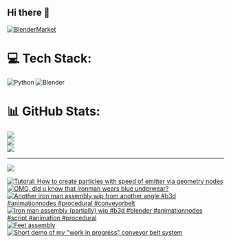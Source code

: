## Hi there 👋

<!--
**luckychris/luckychris** is a ✨ _special_ ✨ repository because its `README.md` (this file) appears on your GitHub profile.

Here are some ideas to get you started:

- 🔭 I’m currently working on ...
- 🌱 I’m currently learning ...
- 👯 I’m looking to collaborate on ...
- 🤔 I’m looking for help with ...
- 💬 Ask me about ...
- 📫 How to reach me: https://www.instagram.com/blender.fun/
- 😄 Pronouns: ...
- ⚡ Fun fact: ...
-->


[![BlenderMarket](https://assets.superhivemarket.com/site_assets/blendermarketlogo.png)](https://blendermarket.com/creators/blenderfun)

# 💻 Tech Stack:
![Python](https://img.shields.io/badge/python-3670A0?style=for-the-badge&logo=python&logoColor=ffdd54) ![Blender](https://img.shields.io/badge/blender-%23F5792A.svg?style=for-the-badge&logo=blender&logoColor=white)
# 📊 GitHub Stats:
![](https://github-readme-stats.vercel.app/api?username=luckychris&theme=great-gatsby&hide_border=false&include_all_commits=false&count_private=false)<br/>
![](https://github-readme-streak-stats.herokuapp.com/?user=luckychris&theme=great-gatsby&hide_border=false)<br/>
![](https://github-readme-stats.vercel.app/api/top-langs/?username=luckychris&theme=great-gatsby&hide_border=false&include_all_commits=false&count_private=false&layout=compact)

---
[![](https://visitcount.itsvg.in/api?id=luckychris&icon=0&color=0)](https://visitcount.itsvg.in)

<!-- Proudly created with GPRM ( https://gprm.itsvg.in ) -->

<!-- BEGIN YOUTUBE-CARDS -->
[![Tutoral: How to create particles with speed of emitter via geometry nodes](https://ytcards.demolab.com/?id=tyEsuSGV7lI&title=Tutoral%3A+How+to+create+particles+with+speed+of+emitter+via+geometry+nodes&lang=en&timestamp=1749294683&background_color=%230d1117&title_color=%23ffffff&stats_color=%23dedede&max_title_lines=1&width=250&border_radius=5 "Tutoral: How to create particles with speed of emitter via geometry nodes")](https://www.youtube.com/watch?v=tyEsuSGV7lI)
[![OMG, did u know that Ironman wears blue underwear?](https://ytcards.demolab.com/?id=wrEsY7GoJeU&title=OMG%2C+did+u+know+that+Ironman+wears+blue+underwear%3F&lang=en&timestamp=1749222625&background_color=%230d1117&title_color=%23ffffff&stats_color=%23dedede&max_title_lines=1&width=250&border_radius=5 "OMG, did u know that Ironman wears blue underwear?")](https://www.youtube.com/watch?v=wrEsY7GoJeU)
[![Another iron man assembly wip from another angle  #b3d #animationnodes #procedural #conveyorbelt](https://ytcards.demolab.com/?id=WET759z6Y94&title=Another+iron+man+assembly+wip+from+another+angle++%23b3d+%23animationnodes+%23procedural+%23conveyorbelt&lang=en&timestamp=1749209057&background_color=%230d1117&title_color=%23ffffff&stats_color=%23dedede&max_title_lines=1&width=250&border_radius=5 "Another iron man assembly wip from another angle  #b3d #animationnodes #procedural #conveyorbelt")](https://www.youtube.com/watch?v=WET759z6Y94)
[![Iron man assembly (partially) wip #b3d #blender #animationnodes #script #animation #procedural](https://ytcards.demolab.com/?id=-tlSP0wGiWM&title=Iron+man+assembly+%28partially%29+wip+%23b3d+%23blender+%23animationnodes+%23script+%23animation+%23procedural&lang=en&timestamp=1749139415&background_color=%230d1117&title_color=%23ffffff&stats_color=%23dedede&max_title_lines=1&width=250&border_radius=5 "Iron man assembly (partially) wip #b3d #blender #animationnodes #script #animation #procedural")](https://www.youtube.com/watch?v=-tlSP0wGiWM)
[![Feet assembly](https://ytcards.demolab.com/?id=5fMyXmbA0cM&title=Feet+assembly&lang=en&timestamp=1749062622&background_color=%230d1117&title_color=%23ffffff&stats_color=%23dedede&max_title_lines=1&width=250&border_radius=5 "Feet assembly")](https://www.youtube.com/watch?v=5fMyXmbA0cM)
[![Short demo of my "work in progress" conveyor belt system](https://ytcards.demolab.com/?id=mPa0GU319_s&title=Short+demo+of+my+%22work+in+progress%22+conveyor+belt+system&lang=en&timestamp=1749044808&background_color=%230d1117&title_color=%23ffffff&stats_color=%23dedede&max_title_lines=1&width=250&border_radius=5 "Short demo of my \"work in progress\" conveyor belt system")](https://www.youtube.com/watch?v=mPa0GU319_s)
<!-- END YOUTUBE-CARDS -->


